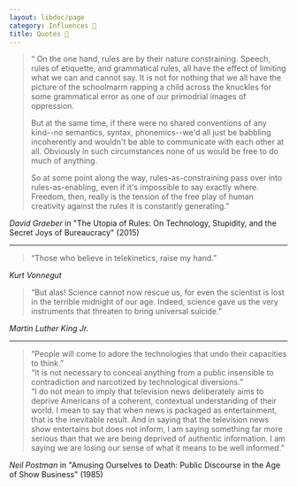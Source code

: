 ```yaml
---
layout: libdoc/page
category: Influences 🧠
title: Quotes 💬
---
```


> “ On the one hand, rules are by their nature constraining. Speech, rules of etiquette, and grammatical rules, all have the effect of limiting what we can and cannot say. It is not for nothing that we all have the picture of the schoolmarm rapping a child across the knuckles for some grammatical error as one of our primodrial images of oppression.  
>
> But at the same time, if there were no shared conventions of any kind--no semantics, syntax, phonemics--we'd all just be babbling incoherently and wouldn't be able to communicate with each other at all. Obviously in such circumstances none of us would be free to do much of anything.  
>
> So at some point along the way, rules-as-constraining pass over into rules-as-enabling, even if it's impossible to say exactly where. Freedom, then, really is the tension of the free play of human creativity against the rules it is constantly generating.”    

<cite>David Graeber</cite> in "The Utopia of Rules: On Technology, Stupidity, and the Secret Joys of Bureaucracy" (2015)

***

> “Those who believe in telekinetics, raise my hand.”

<cite>Kurt Vonnegut</cite>

> “But alas! Science cannot now rescue us, for even the scientist is lost in the terrible midnight of our age. Indeed, science gave us the very instruments that threaten to bring universal suicide.”

<cite>Martin Luther King Jr.</cite>

***

> “People will come to adore the technologies that undo their capacities to think.”  
> “It is not necessary to conceal anything from a public insensible to contradiction and narcotized by technological diversions.”  
> “I do not mean to imply that television news deliberately aims to deprive Americans of a coherent, contextual understanding of their world. I mean to say that when news is packaged as entertainment, that is the inevitable result. And in saying that the television news show entertains but does not inform, I am saying something far more serious than that we are being deprived of authentic information. I am saying we are losing our sense of what it means to be well informed.”

<cite>Neil Postman</cite> in "Amusing Ourselves to Death: Public Discourse in the Age of Show Business" (1985)